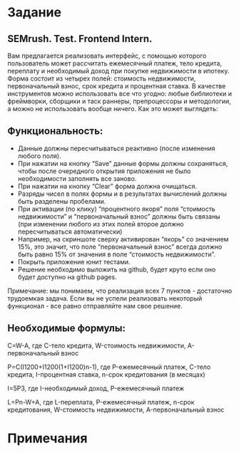 # Задание
## SEMrush. Test. Frontend Intern.
Вам предлагается реализовать интерфейс, с помощью которого пользователь может рассчитать ежемесячный платеж, тело кредита, переплату и необходимый доход при покупке недвижимости в ипотеку. Форма состоит из четырех полей: стоимость недвижимости, первоначальный взнос, срок кредита и процентная ставка.
В качестве инструментов можно использовать все что угодно: любые библиотеки и фреймворки, сборщики и таск раннеры, препроцессоры и методологии, а можно не использовать вообще ничего.
Как это может выглядеть:
## Функциональность:
- Данные должны пересчитываться реактивно (после изменения любого поля).
- При нажатии на кнопку “Save” данные формы должны сохраняться, чтобы после очередного открытия приложения не было необходимости заполнять все заново.
- При нажатии на кнопку “Clear” форма должна очищаться.
- Разряды чисел в полях формы и в результатах вычислений должны быть разделены пробелами.
- При активации (по клику) “процентного якоря” поля “стоимость недвижимости” и “первоначальный взнос” должны быть связаны (при изменении любого из этих полей второе должно пересчитываться автоматически)
- Например, на скриншоте сверху активирован “якорь” со значением 15%, это значит, что поле “первоначальный взнос” всегда должно быть равно 15% от значения в поле “стоимость недвижимости”.
- Покрыть приложение юнит тестами.
- Решение необходимо выложить на github, будет круто если оно будет доступно на github pages.

Примечание: мы понимаем, что реализация всех 7 пунктов - достаточно трудоемкая задача. Если вы не успели реализовать некоторый функционал - все равно отправляйте нам свое решение.
## Необходимые формулы:
C=W-A, где
C-тело кредита, W-стоимость недвижимости, A-первоначальный взнос

P=C(I1200+I1200(1+I1200)n-1), где
P-ежемесячный платеж, C-тело кредита, I-процентная ставка,
n-срок кредитования (в месяцах)

I=5P3, где I-необходимый доход, P-ежемесячный платеж

L=Pn-W+A, где L-переплата, P-ежемесячный платеж,
n-срок кредитования, W-стоимость недвижимости, A-первоначальный взнос

# Примечания